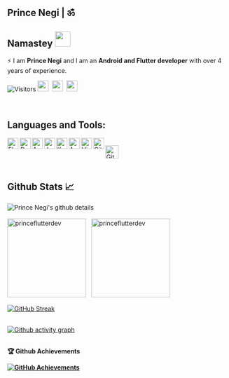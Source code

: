 ## Prince Negi | ॐ
<h2>
<!--   Namastey <img src="https://media.giphy.com/media/RMZWv7UqikFGIvv6m4/giphy.gif" width="50"> -->
  Namastey <img src="https://i.imgur.com/fMEIRu7.gif" width="35">
</h2>
<!-- ### Namastey 🙏 -->

⚡ I am <b>Prince Negi</b> and I am an <b>Android and Flutter developer</b> with over 4 years of experience.

![Visitors](https://visitor-badge.laobi.icu/badge?page_id=princeflutterdev)
<a href="https://www.linkedin.com/in/rajender-kumar-1b353413b" target="_blank"><img height="25" src="https://img.shields.io/badge/LinkedIn-0077B5?style=for-the-badge&logo=linkedin&logoColor=white"></a>&nbsp;&nbsp;<a href="https://stackoverflow.com/users/12443851/rajender-kumar" target="_blank"><img height="25" src="https://img.shields.io/badge/Stack_Overflow-FE7A16?style=for-the-badge&logo=stack-overflow&logoColor=white"></a>&nbsp;&nbsp;<a href="https://www.buymeacoffee.com/princedev" target="_blank"><img height="25" src="https://img.shields.io/badge/Buy%20Me%20a%20Coffee-ffdd00?style=for-the-badge&logo=buy-me-a-coffee&logoColor=black"></a>&nbsp;&nbsp;

</br>

## Languages and Tools:


<img align="left" alt="Flutter" height="25" src="https://img.shields.io/badge/Flutter-02569B?style=for-the-badge&logo=flutter&logoColor=white" />
<img align="left" alt="Dart" height="25" src="https://img.shields.io/badge/Dart-0175C2?style=for-the-badge&logo=dart&logoColor=white" />
<img align="left" alt="Android" height="25" src="https://img.shields.io/badge/Android-3DDC84?style=for-the-badge&logo=android&logoColor=white" />
<img align="left" alt="Java" height="25" src="https://img.shields.io/badge/Java-ED8B00?style=for-the-badge&logo=java&logoColor=white" />
<img align="left" alt="Kotlin" height="25" src="https://img.shields.io/badge/Kotlin-0095D5?&style=for-the-badge&logo=kotlin&logoColor=white"/>
<img align="left" alt="Android Studio" height="25" src="https://img.shields.io/badge/Android_Studio-3DDC84?style=for-the-badge&logo=android-studio&logoColor=white" />
<img align="left" alt="Visual Studio Code" height="25" src="https://img.shields.io/badge/Visual_Studio_Code-0078D4?style=for-the-badge&logo=visual%20studio%20code&logoColor=white" />
<img align="left" alt="Git" height="25" src="https://img.shields.io/badge/Git-F05032?style=for-the-badge&logo=git&logoColor=white" />
</br>
<img align="left" alt="GitHub" height="30" src="https://img.shields.io/badge/GitHub-100000?style=for-the-badge&logo=github&logoColor=white" />

</br>
</br>
</br>

## Github Stats 📈
![Prince Negi's github details](https://github-profile-summary-cards.vercel.app/api/cards/profile-details?username=princeflutterdev&theme=github_dark)
</br>
</br>
<img height="180em" src="https://github-readme-stats.vercel.app/api?username=princeflutterdev&count_private=true&show_icons=true&title_color=10cf53&icon_color=ffffff&text_color=ffffff&bg_color=050505" alt="princeflutterdev"/>&nbsp;&nbsp;
<img height="180em" src="https://github-readme-stats.vercel.app/api/top-langs/?username=princeflutterdev&theme=buefy&bg_color=050505&title_color=ffffff&text_color=ffffff&layout=compact" alt="princeflutterdev">


[![GitHub Streak](https://github-readme-streak-stats.herokuapp.com?user=princeflutterdev&theme=highcontrast&date_format=M%20j%5B%2C%20Y%5D&stroke=DD2727&fire=DD2727&ring=DD2727&currStreakLabel=DDDDDD)](https://github.com/princeflutterdev/)
</br>
</br>

[![Github activity graph](https://github-readme-activity-graph.cyclic.app/graph?username=princeflutterdev)](https://github.com/princeflutterdev/github-readme-activity-graph)
</br>
</br>

<b>🏆 Github Achievements

[![GitHub Achievements](https://github-profile-trophy.vercel.app/?username=princeflutterdev&column=7&margin-w=5&margin-h=5&theme=discord)](https://github.com/princeflutterdev/)
</br>
</br>


